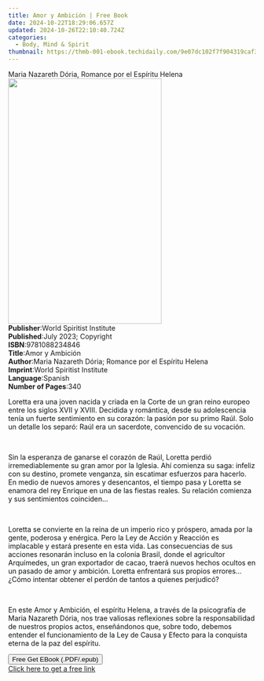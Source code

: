 ```yaml
---
title: Amor y Ambición | Free Book
date: 2024-10-22T18:29:06.657Z
updated: 2024-10-26T22:10:40.724Z
categories:
  - Body, Mind & Spirit
thumbnail: https://thmb-001-ebook.techidaily.com/9e07dc102f7f904319caf3f062bdc1869762de4a1d4b3e525017e1635cb460bd.jpg
---
```

<main id="book-container">
  <div class="flex flex-col">
    <div class="book-brief flex-1 py-6 px-4 sm:p-6 md:py-10 md:px-8">
      <!-- brief-->
      <div class="book-brief-main">
        Maria Nazareth Dória, Romance por el Espíritu Helena
      </div>
    </div>
    <div
      class="book-meta-info flex-1 grid gap-4 col-start-1 col-end-3 row-start-1 sm:mb-6 sm:grid-cols-4 lg:gap-6 lg:col-start-2 lg:row-end-6 lg:row-span-6 lg:mb-0"
    >
      <div
        class="book-meta-info-left place-content-center mt-4 p-4 text-sm leading-6 col-start-2 col-span-2 dark:text-slate-400"
      >
        <img
          class="w-full h-500 object-cover rounded-lg sm:h-255 sm:col-span-2 lg:col-span-full"
          src="https://img-001-ebook.techidaily.com/9bc76766506a2698d8f9b0009705a4f50435651a89f4b918246e47200a8668e6.jpg"
          alt=""
          width="312"
          height="500"
        />
      </div>
      <div
        class="book-meta-info-right mt-2 col-start-1 row-start-2 col-span-3 self-center"
      >
        <!-- meta data  -->
        <div class="flex flex-col px-4 md:px-8">
          <div class="flex-1">
            <strong>Publisher</strong>:<span class="px-2"
              >World Spiritist Institute</span
            >
          </div>
          <div class="flex-1">
            <strong>Published</strong>:<span class="px-2"
              >July 2023; Copyright</span
            >
          </div>
          <div class="flex-1">
            <strong>ISBN</strong>:<span class="px-2">9781088234846</span>
          </div>
          <div class="flex-1">
            <strong>Title</strong>:<span class="px-2">Amor y Ambición</span>
          </div>
          <div class="flex-1">
            <strong>Author</strong>:<span class="px-2"
              >Maria Nazareth Dória; Romance por el Espíritu Helena</span
            >
          </div>
          <div class="flex-1">
            <strong>Imprint</strong>:<span class="px-2"
              >World Spiritist Institute</span
            >
          </div>
          <div class="flex-1">
            <strong>Language</strong>:<span class="px-2">Spanish</span>
          </div>
          <div class="flex-1">
            <strong>Number of Pages</strong>:<span class="px-2">340</span>
          </div>
        </div>
      </div>
    </div>
    <div class="book-description flex-1 py-6 px-4 sm:p-6 md:py-10 md:px-8">
      <div class="book-description-main">
        <div accordion-content="" id="description">
          <p>
            <span style="color: rgb(15, 17, 17)"
              >Loretta era una joven nacida y criada en la Corte de un gran
              reino europeo entre los siglos XVII y XVIII. Decidida y romántica,
              desde su adolescencia tenía un fuerte sentimiento en su corazón:
              la pasión por su primo Raúl. Solo un detalle los separó: Raúl era
              un sacerdote, convencido de su vocación.</span
            >
          </p>
          <p><br /></p>
          <p>
            <span style="color: rgb(15, 17, 17)"
              >Sin la esperanza de ganarse el corazón de Raúl, Loretta perdió
              irremediablemente su gran amor por la Iglesia. Ahí comienza su
              saga: infeliz con su destino, promete venganza, sin escatimar
              esfuerzos para hacerlo. En medio de nuevos amores y desencantos,
              el tiempo pasa y Loretta se enamora del rey Enrique en una de las
              fiestas reales. Su relación comienza y sus sentimientos
              coinciden...</span
            >
          </p>
          <p><br /></p>
          <p>
            <span style="color: rgb(15, 17, 17)"
              >Loretta se convierte en la reina de un imperio rico y próspero,
              amada por la gente, poderosa y enérgica. Pero la Ley de Acción y
              Reacción es implacable y estará presente en esta vida. Las
              consecuencias de sus acciones resonarán incluso en la colonia
              Brasil, donde el agricultor Arquímedes, un gran exportador de
              cacao, traerá nuevos hechos ocultos en un pasado de amor y
              ambición. Loretta enfrentará sus propios errores... ¿Cómo intentar
              obtener el perdón de tantos a quienes perjudicó?</span
            >
          </p>
          <p><br /></p>
          <p>
            <span style="color: rgb(15, 17, 17)"
              >En este Amor y Ambición, el espíritu Helena, a través de la
              psicografía de Maria Nazareth Dória, nos trae valiosas reflexiones
              sobre la responsabilidad de nuestros propios actos, enseñándonos
              que, sobre todo, debemos entender el funcionamiento de la Ley de
              Causa y Efecto para la conquista eterna de la paz del
              espíritu.</span
            >
          </p>
        </div>
        <div class="accordion-fader"></div>
      </div>
    </div>
    <div class="book-excerpts flex-1 py-6 px-4 sm:p-6 md:py-10 md:px-8"></div>
    <div
      class="book-about-author flex-1 py-6 px-4 sm:p-6 md:py-10 md:px-8"
    ></div>
    <div class="book-free-get flex-1 py-6 px-4 sm:p-6 md:py-10 md:px-8">
      <button
        id="btn-free-get"
        class="bg-blue-500 hover:bg-blue-700 text-white font-bold py-2 px-4 rounded"
      >
        Free Get EBook (.PDF/.epub)
      </button>
      <div id="countdown-display" class="px-2 text-lg mt-2"></div>
      <a
        id="free-link"
        class="hidden bg-blue-500 hover:bg-blue-700 text-white font-bold py-2 px-4 rounded"
        href="https://www.ebooks.com/en-us/book/210970178/amor-y-ambici-n/maria-nazareth-d-ria/"
        target="_blank"
        >Click here to get a free link</a
      >
    </div>
    <script>
      let countdownTime = 0;
      let countdownInterval = null;
      document
        .getElementById('btn-free-get')
        .addEventListener('click', startCountdown);
      function startCountdown() {
        countdownTime = new Date().getTime() + 60000 * 3;
        countdownInterval = setInterval(updateCountdown, 1000);
        document.getElementById('btn-free-get').disabled = true;
        document
          .getElementById('btn-free-get')
          .classList.add('bg-gray-500', 'cursor-not-allowed');
      }
      function updateCountdown() {
        let currentTime = new Date().getTime();
        let timeLeft = countdownTime - currentTime;
        let secondsLeft = Math.floor(timeLeft / 1000);
        document.getElementById('countdown-display').innerHTML =
          `Remaining time: ${secondsLeft} seconds.`;
        if (secondsLeft <= 0) {
          clearInterval(countdownInterval);
          document.getElementById('btn-free-get').classList.add('hidden');
          document.getElementById('free-link').classList.remove('hidden');
          document.getElementById('countdown-display').innerHTML = '';
        }
      }
    </script>
  </div>
</main>

<ins class="adsbygoogle"
      style="display:block"
      data-ad-client="ca-pub-7571918770474297"
      data-ad-slot="8358498916"
      data-ad-format="auto"
      data-full-width-responsive="true"></ins>
    